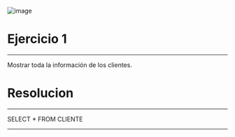 ![image](https://github.com/user-attachments/assets/2b7b7130-80ab-42c5-ad20-336613ef9574)

# Ejercicio 1
---

Mostrar toda la información de los clientes.

# Resolucion
---

SELECT * FROM CLIENTE

---

